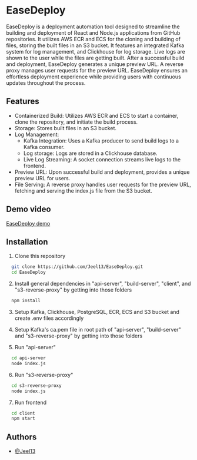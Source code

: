 
# EaseDeploy

EaseDeploy is a deployment automation tool designed to streamline the building and deployment of React and Node.js applications from GitHub repositories. It utilizes AWS ECR and ECS for the cloning and building of files, storing the built files in an S3 bucket. It features an integrated Kafka system for log management, and Clickhouse for log storage. Live logs are shown to the user while the files are getting built. After a successful build and deployment, EaseDeploy generates a unique preview URL. A reverse proxy manages user requests for the preview URL. EaseDeploy ensures an effortless deployment experience while providing users with continuous updates throughout the process.



## Features

- Containerized Build: Utilizes AWS ECR and ECS to start a container, clone the repository, and initiate the build process.
- Storage: Stores built files in an S3 bucket.
- Log Management:
    - Kafka Integration: Uses a Kafka producer to send build logs to a Kafka consumer.
    - Log storage: Logs are stored in a Clickhouse database.
    - Live Log Streaming: A socket connection streams live logs to the frontend.
- Preview URL: Upon successful build and deployment, provides a unique preview URL for users.
- File Serving: A reverse proxy handles user requests for the preview URL, fetching and serving the index.js file from the S3 bucket.


## Demo video

[EaseDeploy demo](https://imgur.com/a/cIxiGeI)


## Installation

1. Clone this repository

```bash
  git clone https://github.com/Jeel13/EaseDeploy.git
  cd EaseDeploy
```

2. Install general dependencies in "api-server", "build-server", "client", and "s3-reverse-proxy" by getting into those folders

```bash
  npm install
```

3. Setup Kafka, Clickhouse, PostgreSQL, ECR, ECS and S3 bucket and create .env files accordingly

4. Setup Kafka's ca.pem file in root path of "api-server", "build-server" and "s3-reverse-proxy" by getting into those folders


5. Run "api-server"
```bash
  cd api-server
  node index.js
```  

6. Run "s3-reverse-proxy"
```bash
  cd s3-reverse-proxy
  node index.js
```

7. Run frontend

```bash
  cd client
  npm start
```
## Authors

- [@Jeel13](https://github.com/Jeel13)


